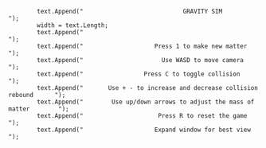             text.Append("                            GRAVITY SIM                        ");            
            width = text.Length;
            text.Append("                                                               ");
            text.Append("                    Press 1 to make new matter                 ");
            text.Append("                      Use WASD to move camera                  ");
            text.Append("                 Press C to toggle collision                   ");
            text.Append("       Use + - to increase and decrease collision rebound      ");
            text.Append("        Use up/down arrows to adjust the mass of matter        ");
            text.Append("                     Press R to reset the game                 ");
            text.Append("                    Expand window for best view                ");  





